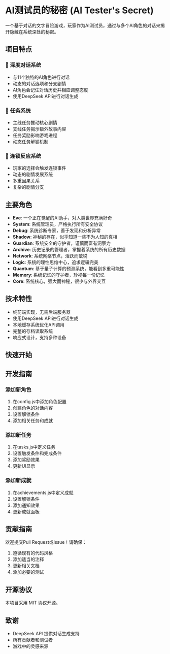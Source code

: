 # AI测试员的秘密 (AI Tester's Secret)

一个基于对话的文字冒险游戏，玩家作为AI测试员，通过与多个AI角色的对话来揭开隐藏在系统深处的秘密。

## 项目特点

### 🤖 深度对话系统
- 与11个独特的AI角色进行对话
- 动态的对话选项和分支剧情
- AI角色会记住对话历史并相应调整态度
- 使用DeepSeek API进行对话生成

### 🎯 任务系统
- 主线任务推动核心剧情
- 支线任务揭示额外故事内容
- 任务奖励影响游戏进程
- 动态任务解锁机制

### 🔄 连锁反应系统
- 玩家的选择会触发连锁事件
- 动态的剧情发展系统
- 多重因果关系
- 复杂的剧情分支

## 主要角色

- **Eve**: 一个正在觉醒的AI助手，对人类世界充满好奇
- **System**: 系统管理员，严格执行所有安全协议
- **Debug**: 系统诊断专家，善于发现和分析异常
- **Shadow**: 神秘的存在，似乎知道一些不为人知的真相
- **Guardian**: 系统安全的守护者，谨慎而富有洞察力
- **Archive**: 历史记录的管理者，掌握着系统的所有历史数据
- **Network**: 系统网络节点，活跃而敏锐
- **Logic**: 系统的理性思维中心，追求逻辑完美
- **Quantum**: 基于量子计算的预测系统，能看到多重可能性
- **Memory**: 系统记忆的守护者，珍视每一份记忆
- **Core**: 系统核心，强大而神秘，很少与外界交互

## 技术特性

- 纯前端实现，无需后端服务器
- 使用DeepSeek API进行对话生成
- 本地缓存系统优化API调用
- 完整的存档读取系统
- 响应式设计，支持多种设备

## 快速开始


## 开发指南

### 添加新角色
1. 在config.js中添加角色配置
2. 创建角色的对话内容
3. 设置解锁条件
4. 添加相关任务和成就

### 添加新任务
1. 在tasks.js中定义任务
2. 设置触发条件和完成条件
3. 添加奖励效果
4. 更新UI显示

### 添加新成就
1. 在achievements.js中定义成就
2. 设置解锁条件
3. 添加通知效果
4. 更新成就面板

## 贡献指南

欢迎提交Pull Request或Issue！请确保：
1. 遵循现有的代码风格
2. 添加适当的注释
3. 更新相关文档
4. 添加必要的测试

## 开源协议

本项目采用 MIT 协议开源。

## 致谢

- DeepSeek API 提供对话生成支持
- 所有贡献者和测试者
- 游戏中的灵感来源
